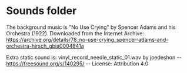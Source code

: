 # Sounds folder

The background music is "No Use Crying" by Spencer Adams and his Orchestra (1922). Downloaded from the Internet Archive: https://archive.org/details/78_no-use-crying_spencer-adams-and-orchestra-hirsch_gbia0004841a

Extra static sound is: vinyl_record_needle_static_01.wav by joedeshon -- https://freesound.org/s/140295/ -- License: Attribution 4.0
